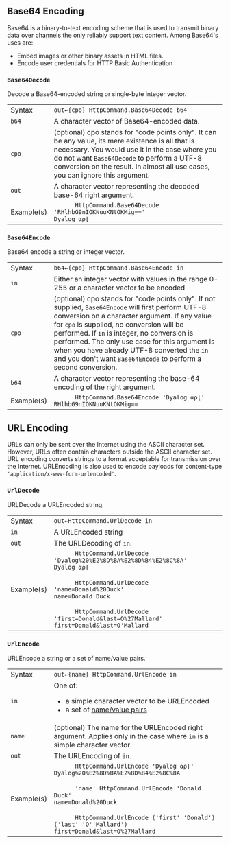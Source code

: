 ## Base64 Encoding
Base64 is a binary-to-text encoding scheme that is used to transmit binary data over channels the only reliably support text content. Among Base64's uses are:

* Embed images or other binary assets in HTML files.
* Encode user credentials for HTTP Basic Authentication  

### `Base64Decode` 
Decode a Base64-encoded string or single-byte integer vector.
<table>
<tr><td>Syntax</td>
<td><code>out←{cpo} HttpCommand.Base64Decode b64</code></td></tr>
<tr><td><code>b64</code></td>
<td>A character vector of Base64-encoded data.</td></tr>
<tr><td><code>cpo</code></td>
<td>(optional) cpo stands for "code points only".  It can be any value, its mere existence is all that is necessary. You would use it in the case where you do not want <code>Base64Decode</code> to perform a UTF-8 conversion on the result. In almost all use cases, you can ignore this argument.</td></tr>
<tr><td><code>out</code></td>
<td>A character vector representing the decoded base-64 right argument.</td></tr>
<tr><td>Example(s)</td>
<td><code>      HttpCommand.Base64Decode 'RHlhbG9nIOKNuuKNtOKMig=='</code><br>
<code>Dyalog ⍺⍴⌊</code></td></tr>
</table>

### `Base64Encode` 
Base64 encode a string or integer vector.
<table>
<tr><td>Syntax</td>
<td><code>b64←{cpo} HttpCommand.Base64Encode in</code></td></tr>
<tr><td><code>in</code></td>
<td>Either an integer vector with values in the range 0-255 or a character vector to be encoded</td></tr>
<tr><td><code>cpo</code></td>
<td>(optional) cpo stands for "code points only". If not supplied, <code>Base64Encode</code> will first perform UTF-8 conversion on a character argument. If any value for <code>cpo</code> is supplied, no conversion will be performed. If <code>in</code> is integer, no conversion is performed. The only use case for this argument is when you have already UTF-8 converted the <code>in</code> and you don't want <code>Base64Encode</code> to perform a second conversion.</td></tr>
<tr><td><code>b64</code></td>
<td>A character vector representing the base-64 encoding of the right argument.</td></tr>
<tr><td>Example(s)</td>
<td><code>      HttpCommand.Base64Encode 'Dyalog ⍺⍴⌊'</code><br>
<code>RHlhbG9nIOKNuuKNtOKMig==</code></td></tr>
</table>

## URL Encoding
URLs can only be sent over the Internet using the ASCII character set. However, URLs often contain characters outside the ASCII character set. URL encoding converts strings to a format acceptable for transmission over the Internet.  URLEncoding is also used to encode payloads for content-type `'application/x-www-form-urlencoded'`.

### `UrlDecode`
URLDecode a URLEncoded string.
<table>
<tr><td>Syntax</td>
<td><code>out←HttpCommand.UrlDecode in</code></td></tr>
<tr><td><code>in</code></td>
<td>A URLEncoded string</td></tr>
<tr><td><code>out</code></td>
<td>The URLDecoding of <code>in</code>.</td></tr>
<tr><td>Example(s)</td>
<td><code>      HttpCommand.UrlDecode 'Dyalog%20%E2%8D%BA%E2%8D%B4%E2%8C%8A'</code><br/>
<code>Dyalog ⍺⍴⌊</code><br/><br/>
<code>      HttpCommand.UrlDecode 'name=Donald%20Duck'</code><br/>
<code>name=Donald Duck</code><br/><br/>
<code>      HttpCommand.UrlDecode 'first=Donald&last=O%27Mallard'</code><br/>
<code>first=Donald&last=O'Mallard</code><br/>
</td></tr>
</table>

### `UrlEncode`
URLEncode a string or a set of name/value pairs.
<table>
<tr><td>Syntax</td>
<td><code>out←{name} HttpCommand.UrlEncode in</code></td></tr>
<tr><td><code>in</code></td>
<td>One of:<ul>
<li>a simple character vector to be URLEncoded</li>
<li>a set of <a href="/request-settings#namevalue-pairs">name/value pairs</a></li>
</ul></td></tr>
<tr><td><code>name</code></td>
<td>(optional) The name for the URLEncoded right argument. Applies only in the case where <code>in</code> is a simple character vector.</td></tr>
<tr><td><code>out</code></td>
<td>The URLEncoding of <code>in</code>.</td></tr>
<tr><td>Example(s)</td>
<td><code>      HttpCommand.UrlEncode 'Dyalog ⍺⍴⌊'</code><br/>
<code>Dyalog%20%E2%8D%BA%E2%8D%B4%E2%8C%8A</code><br/><br/>
<code>      'name' HttpCommand.UrlEncode 'Donald Duck'</code><br/>
<code>name=Donald%20Duck</code><br/><br/>
<code>      HttpCommand.UrlEncode ('first' 'Donald') ('last' 'O''Mallard')</code><br/>
<code>first=Donald&last=O%27Mallard</code><br/>
</td></tr>
</table>